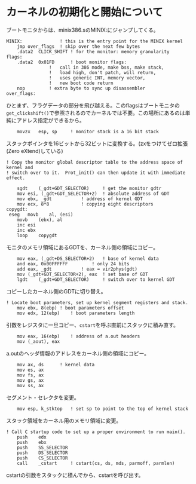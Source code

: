 # カーネルの初期化と開始について

ブートモニタからは、minix386.sのMINIX:にジャンプしてくる。

```
MINIX:				! this is the entry point for the MINIX kernel
	jmp	over_flags	! skip over the next few bytes
	.data2	CLICK_SHIFT	! for the monitor: memory granularity
flags:
	.data2	0x01FD		! boot monitor flags:
				!	call in 386 mode, make bss, make stack,
				!	load high, don't patch, will return,
				!	uses generic INT, memory vector,
				!	new boot code return
	nop			! extra byte to sync up disassembler
over_flags:
```

ひとまず、フラグデータの部分を飛び越える。このflagsはブートモニタの`get_clickshift()`で参照されるのでカーネルでは不要。この場所にあるのは単純にアドレス指定ができるから。

```
	movzx	esp, sp		! monitor stack is a 16 bit stack
```

スタックポインタを16ビットから32ビットに変換する。(zxをつけてゼロ拡張(Zero eXtend)している)

```
! Copy the monitor global descriptor table to the address space of kernel and
! switch over to it.  Prot_init() can then update it with immediate effect.

	sgdt	(_gdt+GDT_SELECTOR)		! get the monitor gdtr
	mov	esi, (_gdt+GDT_SELECTOR+2)	! absolute address of GDT
	mov	ebx, _gdt			! address of kernel GDT
	mov	ecx, 8*8			! copying eight descriptors
copygdt:
 eseg	movb	al, (esi)
	movb	(ebx), al
	inc	esi
	inc	ebx
	loop	copygdt
```

モニタのメモリ領域にあるGDTを、カーネル側の領域にコピー。

```
	mov	eax, (_gdt+DS_SELECTOR+2)	! base of kernel data
	and	eax, 0x00FFFFFF			! only 24 bits
	add	eax, _gdt			! eax = vir2phys(gdt)
	mov	(_gdt+GDT_SELECTOR+2), eax	! set base of GDT
	lgdt	(_gdt+GDT_SELECTOR)		! switch over to kernel GDT
```

コピーしたカーネル側のGDTに切り替え。


```
! Locate boot parameters, set up kernel segment registers and stack.
	mov	ebx, 8(ebp)	! boot parameters offset
	mov	edx, 12(ebp)	! boot parameters length
```

引数をレジスタに一旦コピー、`cstart`を呼ぶ直前にスタックに積み直す。

```
	mov	eax, 16(ebp)	! address of a.out headers
	mov	(_aout), eax
```

a.outのヘッダ情報のアドレスをカーネル側の領域にコピー。

```
	mov	ax, ds		! kernel data
	mov	es, ax
	mov	fs, ax
	mov	gs, ax
	mov	ss, ax
```

セグメント・セレクタを変更。

```
	mov	esp, k_stktop	! set sp to point to the top of kernel stack
```

スタック領域をカーネル用のメモリ領域に変更。

```
! Call C startup code to set up a proper environment to run main().
	push	edx
	push	ebx
	push	SS_SELECTOR
	push	DS_SELECTOR
	push	CS_SELECTOR
	call	_cstart		! cstart(cs, ds, mds, parmoff, parmlen)
```

cstartの引数をスタックに積んでから、cstartを呼び出す。
